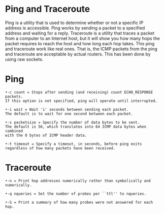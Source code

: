 # Ping and Traceroute
Ping is a utility that is used to determine whether or not a specific IP address is accessible. Ping works by sending a packet to a specified address and waiting for a reply.
Traceroute is a utility that traces a packet from a computer to an Internet host, but it will show you how many hops the packet requires to reach the host and how long each hop takes.
This ping and traceroute work like real ones. That is, the ICMP packets from the ping and traceroute are acceptable by actual routers. This has been done by using raw sockets.
# Ping

	•-c count = Stops after sending (and receiving) count ECHO_RESPONSE packets. 
	If this option is not specified, ping will operate until interrupted. 
	
	•-i wait = Wait 'i' seconds between sending each packet. 
	The default is to wait for one second between each packet. 
	
	•-s packetsize = Specify the number of data bytes to be sent. 
	The default is 56, which translates into 64 ICMP data bytes when combined 
	with the 8 bytes of ICMP header data. 
	
	•-t timeout = Specify a timeout, in seconds, before ping exits 
	regardless of how many packets have been received. 
# Traceroute
	
	•-n = Print hop addresses numerically rather than symbolically and numerically. 
	
	•-q nqueries = Set the number of probes per ``ttl'' to nqueries. 
	
	•-S = Print a summary of how many probes were not answered for each hop.
